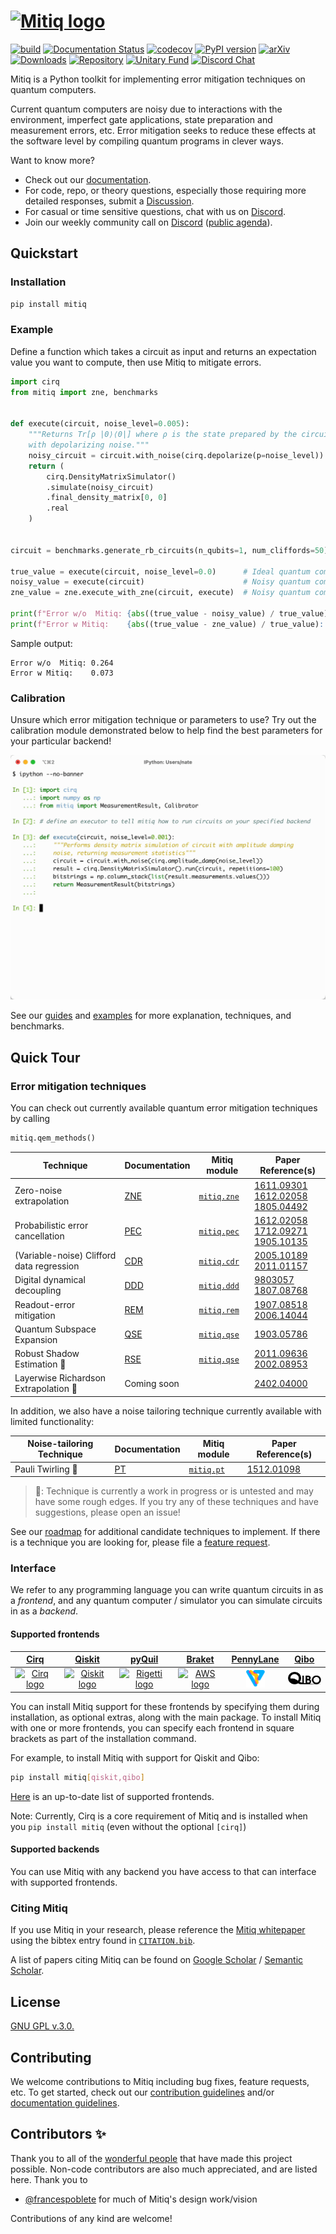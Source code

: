 # <a href="https://github.com/unitaryfund/mitiq"><img src="https://raw.githubusercontent.com/unitaryfund/mitiq/main/docs/source/img/mitiq-logo.png" alt="Mitiq logo" width="350"/></a>

[![build](https://github.com/unitaryfund/mitiq/actions/workflows/build.yml/badge.svg?branch=main)](https://github.com/unitaryfund/mitiq/actions)
[![Documentation Status](https://readthedocs.org/projects/mitiq/badge/?version=stable)](https://mitiq.readthedocs.io/en/stable/)
[![codecov](https://codecov.io/gh/unitaryfund/mitiq/branch/main/graph/badge.svg)](https://codecov.io/gh/unitaryfund/mitiq)
[![PyPI version](https://badge.fury.io/py/mitiq.svg)](https://badge.fury.io/py/mitiq)
[![arXiv](https://img.shields.io/badge/arXiv-2009.04417-<COLOR>.svg)](https://arxiv.org/abs/2009.04417)
[![Downloads](https://static.pepy.tech/personalized-badge/mitiq?period=total&units=international_system&left_color=black&right_color=green&left_text=Downloads)](https://www.pepy.tech/projects/mitiq)
[![Repository](https://img.shields.io/badge/GitHub-5C5C5C.svg?logo=github)](https://github.com/unitaryfund/mitiq)
[![Unitary Fund](https://img.shields.io/badge/Supported%20By-Unitary%20Fund-FFFF00.svg)](https://unitary.fund)
[![Discord Chat](https://img.shields.io/badge/dynamic/json?color=blue&label=Discord&query=approximate_presence_count&suffix=%20online.&url=https%3A%2F%2Fdiscord.com%2Fapi%2Finvites%2FJqVGmpkP96%3Fwith_counts%3Dtrue)](http://discord.unitary.fund)

Mitiq is a Python toolkit for implementing error mitigation techniques on
quantum computers.

Current quantum computers are noisy due to interactions with the environment,
imperfect gate applications, state preparation and measurement errors, etc.
Error mitigation seeks to reduce these effects at the software level by
compiling quantum programs in clever ways.

Want to know more? 
- Check out our
[documentation](https://mitiq.readthedocs.io/en/stable/guide/guide.html).
- For code, repo, or theory questions, especially those requiring more detailed responses, submit a [Discussion](https://github.com/unitaryfund/mitiq/discussions).
- For casual or time sensitive questions, chat with us on [Discord](http://discord.unitary.fund).
- Join our weekly community call on [Discord](http://discord.unitary.fund) ([public agenda](https://docs.google.com/document/d/1lZfct4AOCS7fdyWkudcGyER0n0nsCxSFKSicUEeJgtA/)).

## Quickstart

### Installation

```bash
pip install mitiq
```

### Example

Define a function which takes a circuit as input and returns an expectation value you want to compute, then use Mitiq to mitigate errors.

```python
import cirq
from mitiq import zne, benchmarks


def execute(circuit, noise_level=0.005):
    """Returns Tr[ρ |0⟩⟨0|] where ρ is the state prepared by the circuit
    with depolarizing noise."""
    noisy_circuit = circuit.with_noise(cirq.depolarize(p=noise_level))
    return (
        cirq.DensityMatrixSimulator()
        .simulate(noisy_circuit)
        .final_density_matrix[0, 0]
        .real
    )


circuit = benchmarks.generate_rb_circuits(n_qubits=1, num_cliffords=50)[0]

true_value = execute(circuit, noise_level=0.0)      # Ideal quantum computer
noisy_value = execute(circuit)                      # Noisy quantum computer
zne_value = zne.execute_with_zne(circuit, execute)  # Noisy quantum computer + Mitiq

print(f"Error w/o  Mitiq: {abs((true_value - noisy_value) / true_value):.3f}")
print(f"Error w Mitiq:    {abs((true_value - zne_value) / true_value):.3f}")
```

Sample output:

```
Error w/o  Mitiq: 0.264
Error w Mitiq:    0.073
```

### Calibration

Unsure which error mitigation technique or parameters to use?
Try out the calibration module demonstrated below to help find the best parameters for your particular backend!

![](docs/source/img/calibration.gif)

See our [guides](https://mitiq.readthedocs.io/en/stable/guide/guide.html) and [examples](https://mitiq.readthedocs.io/en/stable/examples/examples.html) for more explanation, techniques, and benchmarks.

## Quick Tour

### Error mitigation techniques
You can check out currently available quantum error mitigation techniques by calling 
```python
mitiq.qem_methods()
```

| Technique                                 | Documentation                                                | Mitiq module                                                              | Paper Reference(s)                                                                                                                                 |
| ----------------------------------------- | ------------------------------------------------------------ | ------------------------------------------------------------------------- | -------------------------------------------------------------------------------------------------------------------------------------------------- |
| Zero-noise extrapolation                  | [ZNE](https://mitiq.readthedocs.io/en/latest/guide/zne.html) | [`mitiq.zne`](https://github.com/unitaryfund/mitiq/tree/main/mitiq/zne) | [1611.09301](https://arxiv.org/abs/1611.09301)<br>[1612.02058](https://arxiv.org/abs/1612.02058)<br>[1805.04492](https://arxiv.org/abs/1805.04492) |
| Probabilistic error cancellation          | [PEC](https://mitiq.readthedocs.io/en/latest/guide/pec.html) | [`mitiq.pec`](https://github.com/unitaryfund/mitiq/tree/main/mitiq/pec) | [1612.02058](https://arxiv.org/abs/1612.02058)<br>[1712.09271](https://arxiv.org/abs/1712.09271)<br>[1905.10135](https://arxiv.org/abs/1905.10135) |
| (Variable-noise) Clifford data regression | [CDR](https://mitiq.readthedocs.io/en/latest/guide/cdr.html) | [`mitiq.cdr`](https://github.com/unitaryfund/mitiq/tree/main/mitiq/cdr) | [2005.10189](https://arxiv.org/abs/2005.10189)<br>[2011.01157](https://arxiv.org/abs/2011.01157)                                                   |
| Digital dynamical decoupling              | [DDD](https://mitiq.readthedocs.io/en/latest/guide/ddd.html) | [`mitiq.ddd`](https://github.com/unitaryfund/mitiq/tree/main/mitiq/ddd) | [9803057](https://arxiv.org/abs/quant-ph/9803057)<br>[1807.08768](https://arxiv.org/abs/1807.08768)                                                |
| Readout-error mitigation                  | [REM](https://mitiq.readthedocs.io/en/latest/guide/rem.html) | [`mitiq.rem`](https://github.com/unitaryfund/mitiq/tree/main/mitiq/rem) | [1907.08518](https://arxiv.org/abs/1907.08518) <br>[2006.14044](https://arxiv.org/abs/2006.14044)
| Quantum Subspace Expansion                  | [QSE](https://mitiq.readthedocs.io/en/stable/guide/qse.html) | [`mitiq.qse`](https://github.com/unitaryfund/mitiq/tree/main/mitiq/qse) | [1903.05786](https://arxiv.org/abs/1903.05786)|
| Robust Shadow Estimation   🚧           | [RSE](https://mitiq.readthedocs.io/en/stable/guide/shadows.html)| [`mitiq.qse`](https://github.com/unitaryfund/mitiq/tree/main/mitiq/shadows) | [2011.09636](https://arxiv.org/abs/2011.09636) <br> [2002.08953](https://arxiv.org/abs/2002.08953)|
| Layerwise Richardson Extrapolation 🚧          |    Coming soon  | | [2402.04000](https://arxiv.org/abs/2402.04000) |


In addition, we also have a noise tailoring technique currently available with limited functionality:


| Noise-tailoring Technique                                 | Documentation                                                | Mitiq module                                                              | Paper Reference(s)                                                                                                                                 |
| ----------------------------------------- | ------------------------------------------------------------ | ------------------------------------------------------------------------- | -------------------------------------------------------------------------------------------------------------------------------------------------- |
| Pauli Twirling   🚧            | [PT](https://mitiq.readthedocs.io/en/latest/guide/pt.html)  | [`mitiq.pt`](https://github.com/unitaryfund/mitiq/tree/main/mitiq/pt) |  [1512.01098](https://arxiv.org/abs/1512.01098) |

> 🚧: Technique is currently a work in progress or is untested and may have some rough edges. If you try any of these techniques and have suggestions, please open an issue!



See our [roadmap](https://github.com/unitaryfund/mitiq/wiki) for additional candidate techniques to implement. If there is a technique you are looking for, please file a [feature request](https://github.com/unitaryfund/mitiq/issues/new?assignees=&labels=feature-request&template=feature_request.md&title=).

### Interface

We refer to any programming language you can write quantum circuits in as a _frontend_, and any quantum computer / simulator you can simulate circuits in as a _backend_.

#### Supported frontends


|                                                                   [Cirq](https://quantumai.google/cirq)                                                                    |                                     [Qiskit](https://www.ibm.com/quantum/qiskit)                                      |                                                      [pyQuil](https://github.com/rigetti/pyquil)                                                       |                                                            [Braket](https://github.com/aws/amazon-braket-sdk-python)                                                             |                                                                                  [PennyLane](https://pennylane.ai/)                                                                                     |                                          [Qibo](https://qibo.science/)                                                                                                   |
|:--------------------------------------------------------------------------------------------------------------------------------------------------------------------------:|:---------------------------------------------------------------------------------------------------------------------:|:------------------------------------------------------------------------------------------------------------------------------------------------------:|:--------------------------------------------------------------------------------------------------------------------------------------------------------------------------------:|:-------------------------------------------------------------------------------------------------------------------------------------------------------------------------------------------------------:|:------------------------------------------------------------------------------------------------------------------------------------------------------------------------:|
| <a href="https://quantumai.google/cirq"><img src="https://raw.githubusercontent.com/quantumlib/Cirq/main/docs/images/Cirq_logo_color.png" alt="Cirq logo" width="65"/></a> | <a href="https://qiskit.org/"><img src="https://raw.githubusercontent.com/unitaryfund/mitiq/main/docs/source/img/frontend-logos/qiskit-logo.png" alt="Qiskit logo" width="85"/></a> | <a href="https://github.com/rigetti/pyquil"><img src="https://www.rigetti.com/uploads/Logos/logo-rigetti-gray.jpg" alt="Rigetti logo" width="75"/></a> | <a href="https://github.com/aws/amazon-braket-sdk-python"><img src="https://a0.awsstatic.com/libra-css/images/logos/aws_logo_smile_1200x630.png" alt="AWS logo" width="75"/></a> | <a href="https://pennylane.ai/"><img src="https://raw.githubusercontent.com/PennyLaneAI/pennylane/c2f96705efd4570e8755e829b11cc869b4c2287d/doc/_static/logo.png" alt="PennyLane logo"  width="30"/></a> | <a href="https://qibo.science/"><img src="https://raw.githubusercontent.com/qiboteam/qibo/master/doc/source/_static/qibo_logo_dark.svg" alt="Qibo logo" width="60"/></a> |

You can install Mitiq support for these frontends by specifying them during installation, 
as optional extras, along with the main package.
To install Mitiq with one or more frontends, you can specify each frontend in square brackets as part of the installation command. 

For example,
to install Mitiq with support for Qiskit and Qibo:
```bash
pip install mitiq[qiskit,qibo]
```

[Here](https://github.com/unitaryfund/mitiq/blob/main/INTEGRATIONS.txt) is an up-to-date list of supported frontends. 

Note: Currently, Cirq is a core requirement of Mitiq and is installed when you `pip install mitiq` (even without the optional `[cirq]`)

#### Supported backends

You can use Mitiq with any backend you have access to that can interface with supported frontends.

### Citing Mitiq

If you use Mitiq in your research, please reference the [Mitiq whitepaper](https://quantum-journal.org/papers/q-2022-08-11-774/) using the bibtex entry found in [`CITATION.bib`](https://github.com/unitaryfund/mitiq/blob/main/CITATION.bib).

A list of papers citing Mitiq can be found on [Google Scholar](https://scholar.google.com/scholar?cites=12810395086731011605) / [Semantic Scholar](https://api.semanticscholar.org/CorpusID:221555755?).

## License

[GNU GPL v.3.0.](https://github.com/unitaryfund/mitiq/blob/main/LICENSE)

## Contributing

We welcome contributions to Mitiq including bug fixes, feature requests, etc. To get started, check out our [contribution
guidelines](https://mitiq.readthedocs.io/en/stable/toc_contributing.html) and/or [documentation guidelines](https://mitiq.readthedocs.io/en/stable/contributing_docs.html).

## Contributors ✨

Thank you to all of the [wonderful people](https://github.com/unitaryfund/mitiq/graphs/contributors) that have made this project possible.
Non-code contributors are also much appreciated, and are listed here.
Thank you to

- [@francespoblete](https://github.com/francespoblete) for much of Mitiq's design work/vision

Contributions of any kind are welcome!
